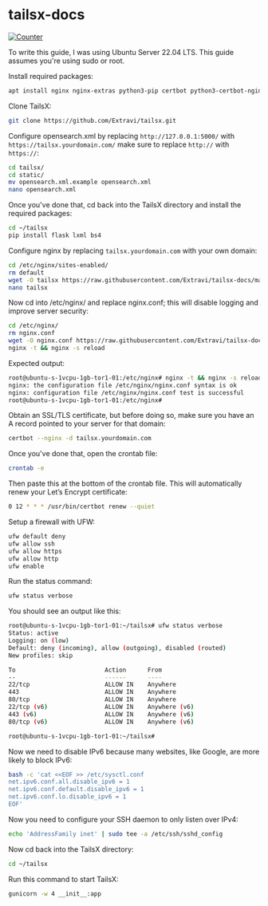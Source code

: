 # tailsx-docs

[![Counter](https://visitor-badge.laobi.icu/badge?page_id=Extravi.tailsx-docs)](https://github.com/Extravi/tailsx-docs)

To write this guide, I was using Ubuntu Server 22.04 LTS. This guide assumes you're using sudo or root.

Install required packages:

```bash
apt install nginx nginx-extras python3-pip certbot python3-certbot-nginx gunicorn
```

Clone TailsX:

```bash
git clone https://github.com/Extravi/tailsx.git
```

Configure opensearch.xml by replacing `http://127.0.0.1:5000/` with `https://tailsx.yourdomain.com/` make sure to replace `http://` with `https://`:

```bash
cd tailsx/
cd static/
mv opensearch.xml.example opensearch.xml
nano opensearch.xml
```

Once you've done that, cd back into the TailsX directory and install the required packages:

```bash
cd ~/tailsx
pip install flask lxml bs4
```

Configure nginx by replacing `tailsx.yourdomain.com` with your own domain:
```bash
cd /etc/nginx/sites-enabled/
rm default
wget -O tailsx https://raw.githubusercontent.com/Extravi/tailsx-docs/main/config/tailsx
nano tailsx
```

Now cd into /etc/nginx/ and replace nginx.conf; this will disable logging and improve server security:
```bash
cd /etc/nginx/
rm nginx.conf
wget -O nginx.conf https://raw.githubusercontent.com/Extravi/tailsx-docs/main/config/nginx.conf
nginx -t && nginx -s reload
```

Expected output: 
```bash
root@ubuntu-s-1vcpu-1gb-tor1-01:/etc/nginx# nginx -t && nginx -s reload
nginx: the configuration file /etc/nginx/nginx.conf syntax is ok
nginx: configuration file /etc/nginx/nginx.conf test is successful
root@ubuntu-s-1vcpu-1gb-tor1-01:/etc/nginx# 
```

Obtain an SSL/TLS certificate, but before doing so, make sure you have an A record pointed to your server for that domain:
```bash
certbot --nginx -d tailsx.yourdomain.com
```

Once you've done that, open the crontab file:
```bash
crontab -e
```

Then paste this at the bottom of the crontab file. This will automatically renew your Let’s Encrypt certificate:
```bash
0 12 * * * /usr/bin/certbot renew --quiet
```

Setup a firewall with UFW:
```bash
ufw default deny
ufw allow ssh
ufw allow https
ufw allow http
ufw enable
```

Run the status command:
```bash
ufw status verbose
```

You should see an output like this:
```bash
root@ubuntu-s-1vcpu-1gb-tor1-01:~/tailsx# ufw status verbose
Status: active
Logging: on (low)
Default: deny (incoming), allow (outgoing), disabled (routed)
New profiles: skip

To                         Action      From
--                         ------      ----
22/tcp                     ALLOW IN    Anywhere                  
443                        ALLOW IN    Anywhere                  
80/tcp                     ALLOW IN    Anywhere                  
22/tcp (v6)                ALLOW IN    Anywhere (v6)             
443 (v6)                   ALLOW IN    Anywhere (v6)             
80/tcp (v6)                ALLOW IN    Anywhere (v6)             

root@ubuntu-s-1vcpu-1gb-tor1-01:~/tailsx# 
```

Now we need to disable IPv6 because many websites, like Google, are more likely to block IPv6:
```bash
bash -c 'cat <<EOF >> /etc/sysctl.conf
net.ipv6.conf.all.disable_ipv6 = 1
net.ipv6.conf.default.disable_ipv6 = 1
net.ipv6.conf.lo.disable_ipv6 = 1
EOF'
```

Now you need to configure your SSH daemon to only listen over IPv4:
```bash
echo 'AddressFamily inet' | sudo tee -a /etc/ssh/sshd_config
```

Now cd back into the TailsX directory:
```bash
cd ~/tailsx
```

Run this command to start TailsX:
```bash
gunicorn -w 4 __init__:app
```
